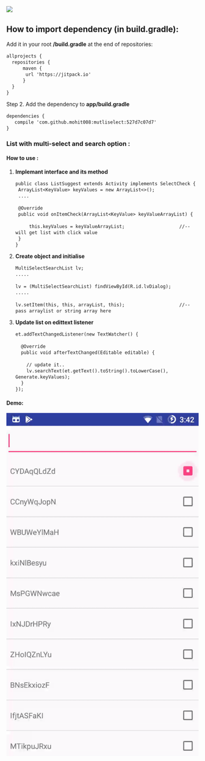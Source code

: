 [![](https://jitpack.io/v/mohit008/mutliselect.svg)](https://jitpack.io/#mohit008/mutliselect)

## How to import dependency (in build.gradle):


Add it in your root <b>/build.gradle</b> at the end of repositories:

    allprojects {
	  repositories {
	  	  maven {
	  	   url 'https://jitpack.io' 
	  	  }
	  }
	}

Step 2. Add the dependency to <b>app/build.gradle</b>

	dependencies {
	   compile 'com.github.mohit008:mutliselect:527d7c07d7'
	}


### List with multi-select and search option :


#### How to use :
1. <b>Implemant interface and its method</b>

       public class ListSuggest extends Activity implements SelectCheck {
        ArrayList<KeyValue> keyValues = new ArrayList<>();
        ....
    
        @Override
        public void onItemCheck(ArrayList<KeyValue> keyValueArrayList) {
        
            this.keyValues = keyValueArrayList;                    //-- will get list with click value
        }
       }
2. <b>Create object and initialise</b>

       MultiSelectSearchList lv;
       .....
       
       lv = (MultiSelectSearchList) findViewById(R.id.lvDialog);
       .....
    
       lv.setItem(this, this, arrayList, this);                    //-- pass arraylist or string array here
    
    
3. <b>Update list on edittext listener</b>  
        
       et.addTextChangedListener(new TextWatcher() {

         @Override
         public void afterTextChanged(Editable editable) {
       
           // update it..
           lv.searchText(et.getText().toString().toLowerCase(), Generate.keyValues);
         }
       });


#### Demo:
 ![demo_video](https://raw.githubusercontent.com/mohit008/mutliselect/master/app/src/main/res/raw/video_demo.gif)